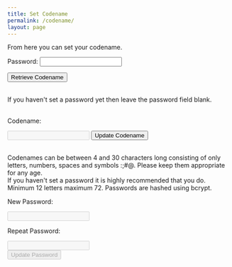 ```yaml
---
title: Set Codename
permalink: /codename/
layout: page
---
```


From here you can set your codename.

Password: <input type="password" id="existingpw" name="existingpw">
<p> </p> <button id="getCodename">Retrieve Codename</button><p id="retrievestatus"> </p> <br/>
If you haven't set a password yet then leave the password field blank.
<br><br>

<p id="codenametext" >Codename: </p><input type="text" id="codename" name="codename" disabled=true> <button id="setCodename">Update Codename</button><p id="setcodenamestatus" > </p><br>
Codenames can be between 4 and 30 characters long consisting of only letters, numbers, spaces and symbols :;#@.  Please keep them appropriate for any age.<br>
If you haven't set a password it is highly recommended that you do.  Minimum 12 letters maximum 72.  Passwords are hashed using bcrypt.
<p>New Password:</p><input type="password" id="newpw1" name="newpw1" disabled=true><br>
<p>Repeat Password:</p><input type="password" id="newpw2" name="newpw2" disabled=true><br>
<button id="setPassword" disabled=true>Update Password</button><p id="setpwstatus"> </p><br><br>

<script src="https://unpkg.com/mqtt/dist/mqtt.min.js"></script>
<script src="/assets/js/bcrypt.min.js"></script>

<script>
  const searchParams = new URLSearchParams(window.location.search);
  if (!searchParams.has('token_id')) {
    document.getElementById("codenametext").innerHTML='No token ID';
    tokenId='00000000000000000000';
  } else {
    var tokenId=searchParams.get('token_id');
  }

  clientId='web_' + Math.random().toString(16).substr(2, 8);
  host='wss://scores.gen.polyb.io:8002/mqtt';
  options = {
    keepalive: 60,
    clientId: clientId,
    protocolId: 'MQTT',
    protocolVersion: 4,
    clean: true,
    reconnectPeriod: 1000,
    connectTimeout: 30 * 1000
  };
  var mqttclient=mqtt.connect(host,options);
  mqttclient.on('error',(err) => {
    mqttclient.end();
  });
  mqttclient.on('connect', () => {
    mqttclient.subscribe(`/app/to/${clientId}/name`, {qos: 0});
    mqttclient.subscribe(`/app/to/${clientId}/newname`, {qos: 0});
    mqttclient.subscribe(`/app/to/${clientId}/salt`, {qos: 0});
    mqttclient.subscribe(`/app/to/${clientId}/passwordchanged`, {qos: 0});
    mqttclient.subscribe(`/app/to/${clientId}/error`, {qos: 0});
    mqttclient.publish(`/app/from/${clientId}/saltquery`,`${tokenId}`, {qos: 0, retain: false});
  });
  mqttclient.on('message', (topic, message, packet) => {
    if (topic = `/app/to/${clientId}/salt`) {
      var playersalt=message
    }
    if (topic = `/app/to/${clientId}/name`) {
      document.getElementById("retrievestatus").innerHTML='Completed.';
      document.getElementById("codename").value=message;
      document.getElementById("codename").disabled=false;
      document.getElementById("existingpw").disabled=true;
      document.getElementById("existingpw").value="";
      document.getElementById("getCodename").disabled=true;
      document.getElementById("setCodename").disabled=false;
      document.getElementById("setPassword").disabled=false;
      document.getElementById("newpw1").disabled=false;
      document.getElementById("newpw2").disabled=false;
    }
    if (topic = `/app/to/${clientId}/newname`) {
      document.getElementById("setcodenamestatus").innerHTML='Updated.';
    }
    if (topic = `/app/to/${clientId}/passwordchanged`) {
      document.getElementById("setpwstatus").innerHTML='Updated.';
      document.getElementById("newpw1").value="";
      document.getElementById("newpw2").value="";
      hash=newhash
    }
    if (topic = `/app/to/${clientId}/error`) {
      document.getElementById("retrievestatus").innerHTML=message;
    }
  });

  
getCodename.addEventListener("click", async () => {
  password=document.getElementById("existingpw").value;
  
  if (password.length>0) {
    if (password.length<12) {
      document.getElementById("retrievestatus").innerHTML='Password invalid';
      return;
    }
    if (password.length>72) {
      document.getElementById("retrievestatus").innerHTML='Password invalid';
      return;
    }    
  } else {
    password='PolyGenNewUser';
  }
  let bcrypt = dcodeIO.bcrypt;
  document.getElementById("retrievestatus").innerHTML='Hashing...';
  var hash=bcrypt.hashSync(password, playersalt);
  password='';
  document.getElementById("retrievestatus").innerHTML='Checking...';
  mqttclient.publish(`/app/from/${clientId}/namequery`,`${tokenId},${hash}`, {qos: 0, retain: false});
});

setCodename.addEventListener("click", async () => {
  newCodename=document.getElementById("codename").value;
  if (len(newCodename)<4) {
    document.getElementById("setcodenamestatus").innerHTML="Invalid codename. Must be at least 4 characters long.";
    return;
  }
  if (len(newCodename)>30) {
    document.getElementById("setcodenamestatus").innerHTML="Invalid codename. Must be no longer than 30 characters long.";
    return;
  }
    
  let regex = /[A-Za-z0-9 #:;()@]+$/i;
  if (!regex.text(newCodename)) {
    document.getElementById("setcodenamestatus").innerHTML="Invalid codename. Only numbers, letters, spaces and symbols #:;()@ are accepted.";
    return;
  }
  mqttclient.publish(`/app/from/${clientId}/nameset`,`${tokenId},${hash},${newCodename}`, {qos: 0, retain: false});
  document.getElementById("setcodenamestatus").innerHTML="Updating...";
});

setPassword.addEventListener("click", async () => {
  password=document.getElementById("newpw1").value;
  if (password.length>0) {
    if (password.length<12) {
      document.getElementById("setpwstatus").innerHTML='Password too short.';
      return;
    }
    if (password.length>72) {
      document.getElementById("retrievestatus").innerHTML='Password too long.';
      return;
    }    
  } else {
    document.getElementById("setpwstatus").innerHTML='Password too short.';
    return;
  }
  if (password!=document.getElementById("newpw2").value) {
    document.getElementById("setpwstatus").innerHTML='Passwords don't match.';
    return;
  }
  document.getElementById("setpwstatus").innerHTML='Hashing...';
  let bcrypt = dcodeIO.bcrypt;
  var newsalt = bcrypt.genSaltSync(12);
  var newhash = bcrypt.hashSync(password, newsalt);  
  password='';
  document.getElementById("setpwstatus").innerHTML='Updating...';
  mqttclient.publish(`/app/from/${clientId}/passwordset`,`${tokenId},${hash},${newhash}`, {qos: 0, retain: false});
  
});
  

</script>
